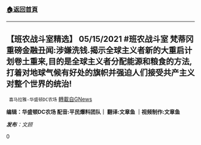###  [:house:返回首頁](https://github.com/ourhimalayas/txt)
---

## 【班农战斗室精选】 05/15/2021 #班农战斗室 梵蒂冈重磅金融丑闻:涉嫌洗钱.揭示全球主义者新的大重启计划卷土重来,目的是全球主义者分配能源和粮食的方法,打着对地球气候有好处的旗帜并强迫人们接受共产主义对整个世界的统治!
` 喜马拉雅-华盛顿DC农场` [轉載自GNews](https://gnews.org/zh-hans/1251895/)

**编辑：华盛顿DC农场 配音:平民爆料团队｜ 翻译:文章鱼 ｜视频制作:文章鱼**



***发布**：文顾*

0
